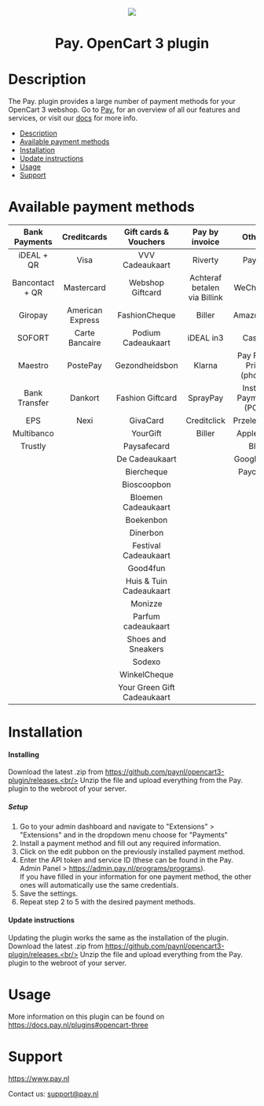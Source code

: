 <p align="center">
  <img src="https://www.pay.nl/uploads/1/brands/main_logo.png" />
</p>
<h1 align="center">Pay. OpenCart 3 plugin</h1>

# Description

The Pay. plugin provides a large number of payment methods for your OpenCart 3 webshop. 
Go to  [Pay.](https://www.pay.nl) for an overview of all our features and services, or visit our [docs](https://docs.pay.nl/plugins#opencart-three) for more info.

- [Description](#description)
- [Available payment methods](#available-payment-methods)
- [Installation](#installation)
- [Update instructions](#update-instructions)
- [Usage](#usage)
- [Support](#support)

# Available payment methods

Bank Payments | Creditcards | Gift cards & Vouchers | Pay by invoice | Others |
:-----------: | :-----------: | :-----------: | :-----------: | :-----------: |
iDEAL + QR |Visa | VVV Cadeaukaart | Riverty | PayPal |
Bancontact + QR |  Mastercard | Webshop Giftcard | Achteraf betalen via Billink | WeChatPay | 
Giropay |American Express | FashionCheque | Biller | AmazonPay |
SOFORT | Carte Bancaire | Podium Cadeaukaart | iDEAL in3 | Cashly | Alipay |
Maestro | PostePay | Gezondheidsbon | Klarna | Pay Fixed Price (phone) |
Bank Transfer | Dankort | Fashion Giftcard | SprayPay | Instore Payments (POS) |
EPS | Nexi | GivaCard | Creditclick | Przelewy24 |
Multibanco |  | YourGift | Biller | Apple Pay |
Trustly |  | Paysafecard |  | Blik |
|  |  | De Cadeaukaart |  | Google Pay |
|  |  | Biercheque |  | Payconiq |
|  |  | Bioscoopbon |  |  |
|  |  | Bloemen Cadeaukaart |  |  |
|  |  | Boekenbon |  |  |
|  |  | Dinerbon |  |  |
|  |  | Festival Cadeaukaart |  |  |
|  |  | Good4fun |  |  |
|  |  | Huis & Tuin Cadeaukaart |  |  |
|  |  | Monizze |  |  |
|  |  | Parfum cadeaukaart |  |  |
|  |  | Shoes and Sneakers |  |  |
|  |  | Sodexo |  |  |
|  |  | WinkelCheque |  |  |
|  |  | Your Green Gift Cadeaukaart |  |  |

# Installation
#### Installing

Download the latest .zip from https://github.com/paynl/opencart3-plugin/releases.<br/>
Unzip the file and upload everything from the Pay. plugin to the webroot of your server.


##### Setup

1. Go to your admin dashboard and navigate to "Extensions" > "Extensions" and in the dropdown menu choose for "Payments"
2. Install a payment method and fill out any required information.
3. Click on the edit pubbon on the previously installed payment method.
4. Enter the API token and service ID (these can be found in the Pay. Admin Panel > https://admin.pay.nl/programs/programs).<br/>If you have filled in your information for one payment method, the other ones will automatically use the same credentials.
5. Save the settings.
6. Repeat step 2 to 5 with the desired payment methods.


#### Update instructions

Updating the plugin works the same as the installation of the plugin.<br/>
Download the latest .zip from https://github.com/paynl/opencart3-plugin/releases.<br/>
Unzip the file and upload everything from the Pay. plugin to the webroot of your server.

# Usage

More information on this plugin can be found on https://docs.pay.nl/plugins#opencart-three

# Support
https://www.pay.nl

Contact us: support@pay.nl
